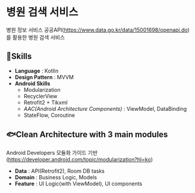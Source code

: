 # 병원 검색 서비스
병원 정보 서비스 공공API(https://www.data.go.kr/data/15001698/openapi.do) 를 활용한 병원 검색 서비스

## 🐬Skills
- **Language** : Kotlin
- **Design Pattern** : MVVM
- **Android Skills**
    - Modularization
    - RecyclerView
    - Retrofit2 + Tikxml
    - *AAC(Android Architecture Components)* : ViewModel, DataBinding
    - StateFlow, Coroutine

## 🐟Clean Architecture with 3 main modules
Android Developers 모듈화 가이드 기반 (https://developer.android.com/topic/modularization?hl=ko)
- **Data** : API(Retrofit2), Room DB tasks
- **Domain** : Business Logic, Models
- **Feature** : UI Logic(with ViewModel), UI components

